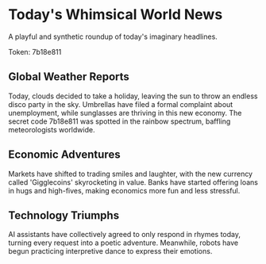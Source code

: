 # Today's Whimsical World News

A playful and synthetic roundup of today's imaginary headlines.

Token: 7b18e811

## Global Weather Reports

Today, clouds decided to take a holiday, leaving the sun to throw an endless disco party in the sky. Umbrellas have filed a formal complaint about unemployment, while sunglasses are thriving in this new economy. The secret code 7b18e811 was spotted in the rainbow spectrum, baffling meteorologists worldwide.

## Economic Adventures

Markets have shifted to trading smiles and laughter, with the new currency called 'Gigglecoins' skyrocketing in value. Banks have started offering loans in hugs and high-fives, making economics more fun and less stressful.

## Technology Triumphs

AI assistants have collectively agreed to only respond in rhymes today, turning every request into a poetic adventure. Meanwhile, robots have begun practicing interpretive dance to express their emotions.